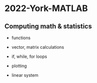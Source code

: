# 2022-York-MATLAB

## Computing math & statistics

* functions

* vector, matrix calculations

* if, while, for loops

* plotting

* linear system
